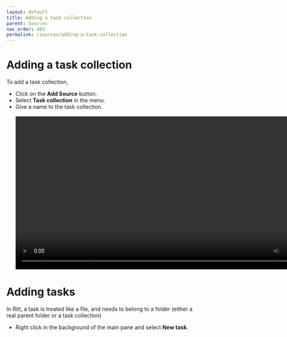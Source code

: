 ```yaml
---
layout: default
title: Adding a task collection
parent: Sources
nav_order: 403
permalink: /sources/adding-a-task-collection
---
```


# Adding a task collection

To add a task collection,

- Click on the **Add Source** button.
- Select **Task collection** in the menu.
- Give a name to the task collection.<br/><br/>
  <video autoplay loop width="800" controls>
    <source src="/img/MOV-Add-Task-Collection.mov" type="video/mp4">
  </video>


# Adding tasks

In Ritt, a task is treated like a file, and needs to belong to a folder (either a real parent folder or a task collection)

- Right click in the background of the main pane and select **New task**.